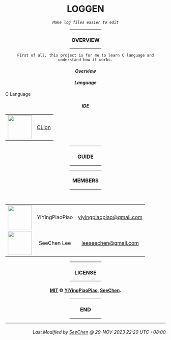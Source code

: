 <div align="center">

# LOGGEN

*`Make log files easier to edit`*

<hr width="20%"/>

### **OVERVIEW**

<hr width="20%"/>

```
First of all, this project is for me to learn C language and understand how it works.
```

</div>

<div align="center">

#### ***Overview***
</div>

<div align="center">

#### ***Language***
</div>

C Language

<div align="center">

#### ***IDE***

<table>
    <tr>
        <td><a href="https://github.com/SeeChen/"><kbd><img src="https://dashboard.snapcraft.io/site_media/appmedia/2017/12/clion.ico.png" width="75" height="75"/></kbd></a></td>
        <td><a href="https://www.jetbrains.com/clion/">CLion</a></td>
    </tr>
</table>

</div>

<div align="center">
<hr width="20%"/>

### **GUIDE**

<hr width="20%"/>
</div>

<div align="center">
<hr width="20%"/>

### **MEMBERS**

<hr width="20%"/><br/>
<table>
    <tr align = "center">
        <td><a href="https://github.com/SeeChen/"><kbd><img src="https://avatars.githubusercontent.com/u/84587540?v=4" width="75" height="75"/></kbd></a></td>
        <td>YiYingPiaoPiao</td>
        <td><a href="mailto:leeseechen@gmail.com">yiyingpiaopiao@gmail.com</a></td>
    </tr>
    <tr align = "center">
        <td><a href="https://github.com/SeeChen/"><kbd><img src="https://avatars.githubusercontent.com/u/39422761?v=4" width="75" height="75"/></kbd></a></td>
        <td>SeeChen Lee</td>
        <td><a href="mailto:leeseechen@gmail.com">leeseechen@gmail.com</a></td>
    </tr>
</table>

<hr width="20%"/>

### **LICENSE**

<hr width="20%"/>

#### [MIT](https://github.com/YiYingPiaoPiao/loggen/blob/main/LICENSE) &copy; [YiYingPiaoPiao](https://github.com/YiYingPiaoPiao), [SeeChen](https://github.com/SeeChen).

<hr width="20%"/>

### **END**
<hr width="20%"/>
</div>

---
<div align="right">

###### *Last Modified by [SeeChen](https://github.com/SeeChen/) @ 29-NOV-2023 22:20 UTC +08:00*
</div>